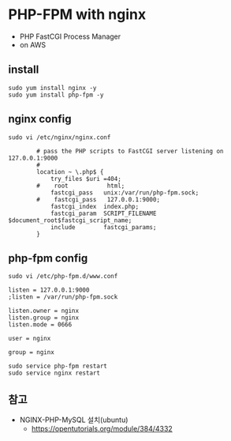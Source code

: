 # PHP-FPM with nginx
* PHP FastCGI Process Manager
* on AWS

## install
```
sudo yum install nginx -y
sudo yum install php-fpm -y
```

## nginx config
```
sudo vi /etc/nginx/nginx.conf
```

```
        # pass the PHP scripts to FastCGI server listening on 127.0.0.1:9000
        #
        location ~ \.php$ {
            try_files $uri =404;
        #    root           html;
            fastcgi_pass   unix:/var/run/php-fpm.sock;
        #    fastcgi_pass   127.0.0.1:9000;
            fastcgi_index  index.php;
            fastcgi_param  SCRIPT_FILENAME  $document_root$fastcgi_script_name;
            include        fastcgi_params;
        }
```

## php-fpm config
```
sudo vi /etc/php-fpm.d/www.conf
```

```
listen = 127.0.0.1:9000
;listen = /var/run/php-fpm.sock

listen.owner = nginx
listen.group = nginx
listen.mode = 0666

user = nginx

group = nginx
```

```
sudo service php-fpm restart
sudo service nginx restart
```



## 참고
* NGINX-PHP-MySQL 설치(ubuntu)
  * https://opentutorials.org/module/384/4332
